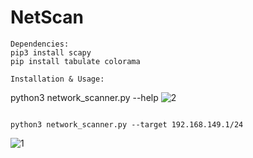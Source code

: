 # NetScan

```
Dependencies:
pip3 install scapy
pip install tabulate colorama

Installation & Usage:

```
python3 network_scanner.py --help
![2](https://github.com/Moniruzzaman995/NetScan/assets/82209616/d7f6a8e5-5c99-4d89-be15-c66785ee02f9)
```

python3 network_scanner.py --target 192.168.149.1/24
```
![1](https://github.com/Moniruzzaman995/NetScan/assets/82209616/9b585ec1-9611-46e3-bf40-8a9fe609380a)

```
